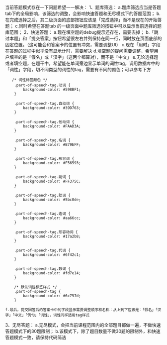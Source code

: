 当前答题模式存在一下问题希望一一解决：
1、题库筛选：
    a.题库筛选应当是答题tab下的全局影响，该筛选的调整，会影响快速答题和无尽模式下的答题范围；
    b.在完成选择之后，其二级页面的底部按钮应该是「完成选择」而不是现在的开始答题；
    c.同时希望在答题tab 的一级页面中题库筛选的按钮中可以显示当前选择的题库范围；
2、快速答题：
    a.现在填空题的debug提示还存在，需要去掉；
    b.「跳过本题」和「提交答案」按钮希望很左右并列保持在同一行，同时放在页面底部的固定位置。（这可能会和答案卡的位置有冲突，需要调整UI）
    c.现在「用时」字段在答题的过程中似乎没有显示计时，需要解决
    d.填空题的提问需要调整，希望用户填空的是「假名」或「汉字」（这两个都算对），而不是「中文」
    e.无论选择题或者填空题，在题干中，希望能在单词旁边显示单词的词性tag，调用数据库中的「词性」字段，切不同类型的词性的tag，需要有不同的颜色；可以参考下方

       /* 词性标签颜色 */
        .part-of-speech-tag.动词 {
            background-color: #598BF1;
        }
        
        .part-of-speech-tag.自动词 {
            background-color: #39D763;
        }
        
        .part-of-speech-tag.他动词 {
            background-color: #FAAD3A;
        }

        .part-of-speech-tag.名词 {
            background-color: #B79EFF;
        }
        
        .part-of-speech-tag.形容词 {
            background-color: #F56593;
        }
        
        .part-of-speech-tag.副词 {
            background-color: #FF375C;
        }

        .part-of-speech-tag.助词 {
            background-color: #5bc0de;
        }
        
        .part-of-speech-tag.连词 {
            background-color: #aa66cc;
        }

        .part-of-speech-tag.形容动词 {
            background-color: #17a2b8;
        }
        
        .part-of-speech-tag.代词 {
            background-color: #6f42c1;
        }
        
        .part-of-speech-tag.数词 {
            background-color: #fd7e14;
        }

        /* 默认词性标签样式 */
        .part-of-speech-tag {
            background-color: #6c757d;
        }

    f.最后，提交回答后的答案卡中的字段显示需要调整顺序和名称：从上到下应该是：「假名」「汉字」「中文」「例句」「词性」，词性同样适用tag样式
3、无尽答题：
    a.无尽模式，会把当前课程范围内的全部题目都做一遍，不做快速答题模式下的30题限制；
    b.该模式下，除了题目数量不做30题的限制外，和快速答题模式一致，请保持代码简洁
